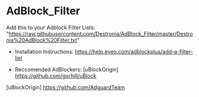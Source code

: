 # AdBlock_Filter
Add this to your Adblock Filter Lists: "https://raw.githubusercontent.com/Destronia/AdBlock_Filter/master/Destronia%20AdBlock%20Filter.txt"

- Installation Instructions: https://help.eyeo.com/adblockplus/add-a-filter-list

- Reccomended AdBlockers: 	[uBlockOrigin] https://github.com/gorhill/uBlock 
                            
[uBlockOrigin] https://github.com/AdguardTeam
